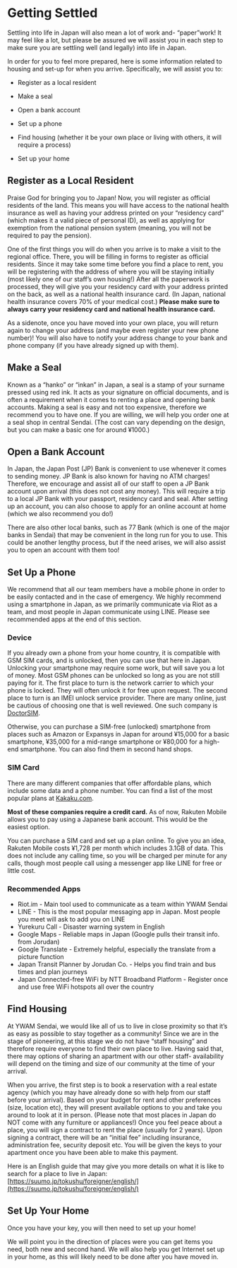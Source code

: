 # Getting Settled

Settling into life in Japan will also mean a lot of work and- “paper”work! It may feel like a lot, but please be assured we will assist you in each step to make sure you are settling well (and legally) into life in Japan. 

In order for you to feel more prepared, here is some information related to housing and set-up for when you arrive. Specifically, we will assist you to: 

* Register as a local resident

* Make a seal

* Open a bank account

* Set up a phone

* Find housing (whether it be your own place or living with others, it will require a process)

* Set up your home

## Register as a Local Resident

Praise God for bringing you to Japan! Now, you will register as official residents of the land. This means you will have access to the national health insurance as well as having your address printed on your “residency card” (which makes it a valid piece of personal ID), as well as applying for exemption from the national pension system (meaning, you will not be required to pay the pension). 

One of the first things you will do when you arrive is to make a visit to the regional office. There, you will be filling in forms to register as official residents. Since it may take some time before you find a place to rent, you will be registering with the address of where you will be staying initially (most likely one of our staff’s own housing!) After all the paperwork is processed, they will give you your residency card with your address printed on the back, as well as a national health insurance card. (In Japan, national health insurance covers 70% of your medical cost.) **Please make sure to always carry your residency card and national health insurance card.**

As a sidenote, once you have moved into your own place, you will return again to change your address (and maybe even register your new phone number)! You will also have to notify your address change to your bank and phone company (if you have already signed up with them).

## Make a Seal

Known as a “hanko” or “inkan” in Japan, a seal is a stamp of your surname pressed using red ink. It acts as your signature on official documents, and is often a requirement when it comes to renting a place and opening bank accounts. Making a seal is easy and not too expensive, therefore we recommend you to have one. If you are willing, we will help you order one at a seal shop in central Sendai. (The cost can vary depending on the design, but you can make a basic one for around ¥1000.) 

## Open a Bank Account

In Japan, the Japan Post (JP) Bank is convenient to use whenever it comes to sending money. JP Bank is also known for having no ATM charges! Therefore, we encourage and assist all of our staff to open a JP Bank account upon arrival (this does not cost any money). This will require a trip to a local JP Bank with your passport, residency card and seal. After setting up an account, you can also choose to apply for an online account at home (which we also recommend you do!)

There are also other local banks, such as 77 Bank (which is one of the major banks in Sendai) that may be convenient in the long run for you to use. This could be another lengthy process, but if the need arises, we will also assist you to open an account with them too!

## Set Up a Phone

We recommend that all our team members have a mobile phone in order to be easily contacted and in the case of emergency. We highly recommend using a smartphone in Japan, as we primarily communicate via Riot as a team, and most people in Japan communicate using LINE. Please see recommended apps at the end of this section.

### Device

If you already own a phone from your home country, it is compatible with GSM SIM cards, and is unlocked, then you can use that here in Japan. Unlocking your smartphone may require some work, but will save you a lot of money. Most GSM phones can be unlocked so long as you are not still paying for it. The first place to turn is the network carrier to which your phone is locked. They will often unlock it for free upon request. The second place to turn is an IMEI unlock service provider. There are many online, just be cautious of choosing one that is well reviewed. One such company is [DoctorSIM](https://www.doctorsim.com/).

Otherwise, you can purchase a SIM-free (unlocked) smartphone from places such as Amazon or Expansys in Japan for around ¥15,000 for a basic smartphone, ¥35,000 for a mid-range smartphone or ¥80,000 for a high-end smartphone. You can also find them in second hand shops.

### SIM Card

There are many different companies that offer affordable plans, which include some data and a phone number. You can find a list of the most popular plans at [Kakaku.com](http://kakaku.com/mobile_data/sim/ranking.asp?si_maxdatatraffic=21&si_option2=1).

**Most of these companies require a credit card.** As of now, Rakuten Mobile allows you to pay using a Japanese bank account. This would be the easiest option.

You can purchase a SIM card and set up a plan online. To give you an idea, Rakuten Mobile costs ¥1,728 per month which includes 3.1GB of data. This does not include any calling time, so you will be charged per minute for any calls, though most people call using a messenger app like LINE for free or little cost.

### Recommended Apps

* Riot.im - Main tool used to communicate as a team within YWAM Sendai
* LINE - This is the most popular messaging app in Japan. Most people you meet will ask to add you on LINE
* Yurekuru Call - Disaster warning system in English
* Google Maps - Reliable maps in Japan (Google pulls their transit info. from Jorudan)
* Google Translate - Extremely helpful, especially the translate from a picture function
* Japan Transit Planner by Jorudan Co. - Helps you find train and bus times and plan journeys
* Japan Connected-free WiFi by NTT Broadband Platform - Register once and use free WiFi hotspots all over the country

## Find Housing

At YWAM Sendai, we would like all of us to live in close proximity so that it’s as easy as possible to stay together as a community! Since we are in the stage of pioneering, at this stage we do not have “staff housing” and therefore require everyone to find their own place to live. Having said that, there may options of sharing an apartment with our other staff- availability will depend on the timing and size of our community at the time of your arrival. 

When you arrive, the first step is to book a reservation with a real estate agency (which you may have already done so with help from our staff before your arrival). Based on your budget for rent and other preferences (size, location etc), they will present available options to you and take you around to look at it in person. (Please note that most places in Japan do NOT come with any furniture or appliances!) Once you feel peace about a place, you will sign a contract to rent the place (usually for 2 years). Upon signing a contract, there will be an “initial fee” including insurance, administration fee, security deposit etc. You will be given the keys to your apartment once you have been able to make this payment. 

Here is an English guide that may give you more details on what it is like to search for a place to live in Japan: [https://suumo.jp/tokushu/foreigner/english/](https://suumo.jp/tokushu/foreigner/english/)

## Set Up Your Home

Once you have your key, you will then need to set up your home!

We will point you in the direction of places were you can get items you need, both new and second hand. We will also help you get Internet set up in your home, as this will likely need to be done after you have moved in.